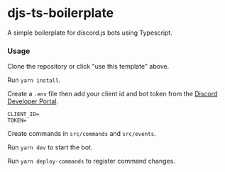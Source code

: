# djs-ts-boilerplate

A simple boilerplate for discord.js bots using Typescript.

### Usage

Clone the repository or click "use this template" above.

Run `yarn install`.

Create a `.env` file then add your client id and bot token from the [Discord Developer Portal](https://discord.com/developers/applications).

```
CLIENT_ID=
TOKEN=
```

Create commands in `src/commands` and `src/events`.

Run `yarn dev` to start the bot.

Run `yarn deploy-commands` to register command changes.
